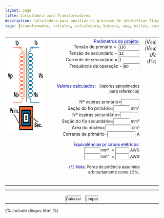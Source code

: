 ```yaml
---
layout: page
title: Calculadora para Transformadores
description: Calculadora para auxiliar no processo de identificar fiação e enrolamentos necessários para construção de seu próprio transformador.
tags: [transformador, calculos, calculadora, bobinas, awg, núcleo, potência, fonte de alimentação]
---
```


<script language="JavaScript"> 
<!-- 

function calcula() {

     Vp=parseFloat(calcForm.Vpx.value);
     Vs=parseFloat(calcForm.Vsx.value);
     Is=parseFloat(calcForm.Isx.value);
     F=parseFloat(calcForm.Fx.value);

     if (Vp<0.001) {
       alert("Valor incorreto. Favor revisar a tensão de primário!!");
     }
     if (Vs<0.001) {
       alert("Valor incorreto. Favor revisar a tensão de secundário!");
     }
     if (F<1) {
       alert("Valor incorreto. Favor revisar a frequencia de operação!");
     }
     if (F>121) {
       alert("Valor incorreto. Favor revisar a frequencia de operação!");
     }     
     if (Is<0.001) {
       alert("Valor incorreto. Favor revisar corrente de secundário!");
     }

     Np=0;
     Ns=0;
     Fiop=0;
     Fios=0
     Ip=0;
     S=0;
     
     Ps=Vs*Is;
     Pp=1.15*Ps
     S=Math.sqrt(Pp/0.73);
     Np=2815.315*Vp/(F*S);
     k=Np/Vp;
     Ns=1.1*k*Vs;
     Ip=Pp/Vp;
     Fiop=Ip/2.0;
     Fios=Is/2.0;

     Awgp=17.15576-4.312466032*Math.log(Fiop)
     Awgs=17.15576-4.312466032*Math.log(Fios)     
          
     document.calcForm.Npx.value=Math.round(Np+0.1);
     document.calcForm.Fiopx.value=Math.round(Fiop*100.0)/100.0;
     document.calcForm.Nsx.value=Math.round(Ns+0.1);
     document.calcForm.Fiosx.value=Math.round(Fios*100.0)/100.0;
     document.calcForm.Axx.value=Math.round(S*1000.0)/1000.0;
     document.calcForm.Ipx.value=Math.round(Ip*10000.0)/10000.0;
     
     document.calcForm.Fiopxx.value=Math.round(Fiop*100.0)/100.0;
     document.calcForm.Fiosxx.value=Math.round(Fios*100.0)/100.0;           
     document.calcForm.Awgpx.value=Math.round(Awgp);
     document.calcForm.Awgsx.value=Math.round(Awgs);

}


// -->
</script>
<style>
input {
    color: initial;
    letter-spacing: normal;
    word-spacing: normal;
    display: inline-block;
    background-color: white;
    cursor: text;
    border-width: 2px;
    border-style: inset;
    border-color: initial;
    border-image: initial;
    box-sizing: inherit;
    font: 400 13.3333px Arial;
    font-family: sans-serif;
    /* font-size: 100%; */
    /* line-height: inherit; */
    /* line-height: 1.15; */
    margin: 0em;
    margin: 0;
    overflow: visible;
    padding: 1px;
    padding: 1px 0px;
    text-rendering: auto;
    text-transform: none;
    text-indent: 0px;
    text-shadow: none;
    text-align: start;
    touch-action: manipulation;
    -webkit-writing-mode: horizontal-tb !important;
    -webkit-appearance: textfield;
    -webkit-rtl-ordering: logical;
    -webkit-box-sizing: inherit;
    -ms-touch-action: manipulation;
    }
</style>
<center>

<form name="calcForm">

<table border="0" width="700">

<tbody><tr align="left" valign="top">

<td align="left" valign="top" width="230">
<img src="/assets/images/transformadores/transf01.gif" alt="Transformador" height="304" width="206" border="0" vspace="0" hspace="0" align="left">
</td>

<td align="right" valign="top" width="425">
<font color="#0000AA">Parâmetros do projeto:</font><br/>
&nbsp;&nbsp;&nbsp;Tensão de primário&nbsp;=&nbsp;
<input type="text" name="Vpx" size="6" value="110" maxlength="6"><br>
Tensão de secundário&nbsp;=&nbsp;<input type="text" name="Vsx" size="6" value="12" maxlength="6"><br>
Corrente de secundário&nbsp;=&nbsp;<input type="text" name="Isx" size="6" value="1" maxlength="6"><br>
Frequência de operação&nbsp;=&nbsp;<input type="text" name="Fx" size="4" value="60" maxlength="4"><br>

<font size="-2">&nbsp;<br></font>

<font color="#0000AA">Valores calculados:</font>&nbsp;&nbsp;
(<font size="-1">valores aproximados para referência</font>)<br>
<font size="-2">&nbsp;<br></font>
Nº&nbsp;espiras&nbsp;primário=<input type="text" name="Npx" size="5" maxlength="5"><br />
Seção&nbsp;do&nbsp;fio&nbsp;primário=<input type="text" name="Fiopx" size="4" maxlength="4">
<font size="-1">mm²</font><br>
Nº&nbsp;espiras&nbsp;secundário=<input type="text" name="Nsx" size="5" maxlength="5">&nbsp;
Seção&nbsp;do&nbsp;fio&nbsp;secundário=<input type="text" name="Fiosx" size="4" maxlength="4">
<font size="-1">mm²</font><br>
Área&nbsp;do&nbsp;núcleo=<input type="text" name="Axx" size="8" maxlength="8">
<font size="-1">cm²</font><br>
Corrente&nbsp;de&nbsp;primário=<input type="text" name="Ipx" size="9" maxlength="9">
<font size="-1">A</font><br>

<font color="#0000AA">Equivalências p/ cabos elétricos:</font><br />
<input type="text" name="Fiopxx" size="4" maxlength="4"><font size="-1">mm²&nbsp;</font>
=&nbsp;<input type="text" name="Awgpx" size="3" maxlength="3">&nbsp;<font size="-1">AWG</font><br>
<input type="text" name="Fiosxx" size="4" maxlength="4"><font size="-1">mm²&nbsp;</font>
=&nbsp;<input type="text" name="Awgsx" size="3" maxlength="3">&nbsp;<font size="-1">AWG</font><br>

<font color="#0000AA" size="-1">(*) Nota:</font><font size="-1">&nbsp;Perda de potência 
assumida arbitrariamente como 15%.</font><br>
<font size="-2">&nbsp;<br></font>

</td>

<td align="right" valign="top" width="45">
(<font size="+1">V</font>ca)<br>(<font size="+1">V</font>ca)<br>
(<font size="+1">A</font>)<br>(<font size="+1">H</font>z)<br>
</td>

</tr></tbody></table>

<table border="0" width="600"><tbody><tr align="center">
<td align="center" valign="top" width="600"><center><br>
<input type="button" value="Calcular" onclick="calcula()">&nbsp;
&nbsp;<input type="reset" value="Limpar">
</center></td></tr></tbody></table>

</form>

</center>

{% include disqus.html %}